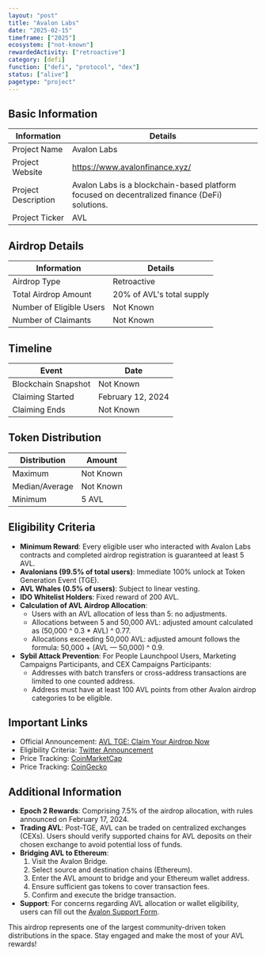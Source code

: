 ```yaml
---
layout: "post"
title: "Avalon Labs"
date: "2025-02-15"
timeframe: ["2025"]
ecosystem: ["not-known"]
rewardedActivity: ["retroactive"]
category: [defi]
function: ["defi", "protocol", "dex"]
status: ["alive"]
pagetype: "project"
---
```


## Basic Information

| Information         | Details                                                                                       |
| ------------------- | --------------------------------------------------------------------------------------------- |
| Project Name        | Avalon Labs                                                                                   |
| Project Website     | https://www.avalonfinance.xyz/                                                                |
| Project Description | Avalon Labs is a blockchain-based platform focused on decentralized finance (DeFi) solutions. |
| Project Ticker      | AVL                                                                                           |

## Airdrop Details

| Information              | Details                   |
| ------------------------ | ------------------------- |
| Airdrop Type             | Retroactive               |
| Total Airdrop Amount     | 20% of AVL's total supply |
| Number of Eligible Users | Not Known                 |
| Number of Claimants      | Not Known                 |

## Timeline

| Event               | Date              |
| ------------------- | ----------------- |
| Blockchain Snapshot | Not Known         |
| Claiming Started    | February 12, 2024 |
| Claiming Ends       | Not Known         |

## Token Distribution

| Distribution   | Amount    |
| -------------- | --------- |
| Maximum        | Not Known |
| Median/Average | Not Known |
| Minimum        | 5 AVL     |

## Eligibility Criteria

- **Minimum Reward**: Every eligible user who interacted with Avalon Labs contracts and completed airdrop registration is guaranteed at least 5 AVL.
- **Avalonians (99.5% of total users)**: Immediate 100% unlock at Token Generation Event (TGE).
- **AVL Whales (0.5% of users)**: Subject to linear vesting.
- **IDO Whitelist Holders**: Fixed reward of 200 AVL.
- **Calculation of AVL Airdrop Allocation**:
  - Users with an AVL allocation of less than 5: no adjustments.
  - Allocations between 5 and 50,000 AVL: adjusted amount calculated as (50,000 ^ 0.3 \* AVL) ^ 0.77.
  - Allocations exceeding 50,000 AVL: adjusted amount follows the formula: 50,000 + (AVL — 50,000) ^ 0.9.
- **Sybil Attack Prevention**: For People Launchpool Users, Marketing Campaigns Participants, and CEX Campaigns Participants:
  - Addresses with batch transfers or cross-address transactions are limited to one counted address.
  - Address must have at least 100 AVL points from other Avalon airdrop categories to be eligible.

## Important Links

- Official Announcement: [AVL TGE: Claim Your Airdrop Now](https://medium.com/@avalonlabs/avl-tge-claim-your-airdrop-now-6b09957af071)
- Eligibility Criteria: [Twitter Announcement](https://x.com/avalonfinance_/status/1889116096248308097)
- Price Tracking: [CoinMarketCap](https://coinmarketcap.com/currencies/avalon-2)
- Price Tracking: [CoinGecko](https://www.coingecko.com/en/coins/avalon-2)

## Additional Information

- **Epoch 2 Rewards**: Comprising 7.5% of the airdrop allocation, with rules announced on February 17, 2024.
- **Trading AVL**: Post-TGE, AVL can be traded on centralized exchanges (CEXs). Users should verify supported chains for AVL deposits on their chosen exchange to avoid potential loss of funds.
- **Bridging AVL to Ethereum**:
  1. Visit the Avalon Bridge.
  2. Select source and destination chains (Ethereum).
  3. Enter the AVL amount to bridge and your Ethereum wallet address.
  4. Ensure sufficient gas tokens to cover transaction fees.
  5. Confirm and execute the bridge transaction.
- **Support**: For concerns regarding AVL allocation or wallet eligibility, users can fill out the [Avalon Support Form](https://forms.gle/S7eohBd2Myrxjv2j8).

This airdrop represents one of the largest community-driven token distributions in the space. Stay engaged and make the most of your AVL rewards!